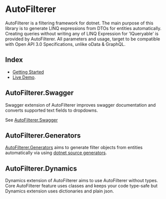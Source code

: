  # AutoFilterer

AutoFilterer is a filtering framework for dotnet.
The main purpose of this library is to generate LINQ expressions from DTOs for entities automatically. Creating queries without writing any of LINQ Expression for 'IQueryable' is provided by AutoFilterer. All parameters and usage, target to be compatible with Open API 3.0 Specifications, unlike oData & GraphQL.



## Index

- [Getting Started](Getting-Started.md)
- [Live Demo](https://autofilterer-showcase.herokuapp.com/swagger/index.html#/Books/get_api_Books).

## AutoFilterer.Swagger
Swagger extension of AutoFilterer improves swagger documentation and converts supported text fields to dropdowns.

See [AutoFilterer.Swagger](https://github.com/enisn/AutoFilterer/tree/master/src/AutoFilterer.Swagger)



## AutoFilterer.Generators

[AutoFilterer.Generators](generators/AutoFilterer-Generators.md) aims to generate filter objects from entities automatically via using [dotnet source generators](https://devblogs.microsoft.com/dotnet/introducing-c-source-generators/). 



## AutoFilterer.Dynamics

Dynamics extension of AutoFilterer aims to use AutoFilterer without types. Core AutoFilterer feature uses classes and keeps your code type-safe but Dynamics extension uses dictionaries and plain json.